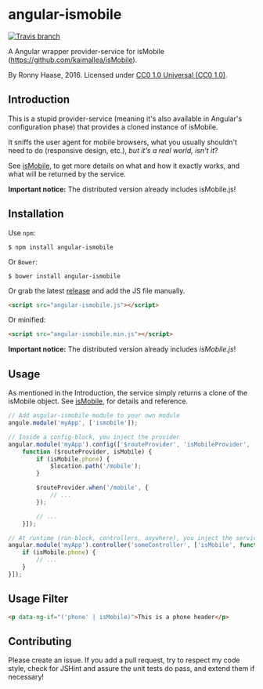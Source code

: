# angular-ismobile

[![Travis branch](https://img.shields.io/travis/ronnyhaase/angular-ismobile/master.svg)]()

A Angular wrapper provider-service for isMobile (https://github.com/kaimallea/isMobile).

By Ronny Haase, 2016. Licensed under [CC0 1.0 Universal (CC0 1.0)](http://creativecommons.org/publicdomain/zero/1.0/).

## Introduction
This is a stupid provider-service (meaning it's also  available in Angular's configuration phase) that provides a cloned instance of isMobile.

It sniffs the user agent for mobile browsers, what you usually shouldn't need to do (responsive design, etc.), *but it's a real world, isn't it*?

See [isMobile](https://github.com/kaimallea/isMobile), to get more details on what and how it exactly works, and what will be returned by the service.

**Important notice:** The distributed version already includes isMobile.js!

## Installation

Use `npm`:

	$ npm install angular-ismobile

Or `Bower`:

	$ bower install angular-ismobile

Or grab the latest [release](https://github.com/ronnyhaase/angular-ismobile/releases) and add the JS file manually.

```html
<script src="angular-ismobile.js"></script>
```
Or minified:

```html
<script src="angular-ismobile.min.js"></script>
```

**Important notice:** The distributed version already includes *isMobile.js*!

## Usage

As mentioned in the Introduction, the service simply returns a clone of the isMobile object.
See [isMobile](https://github.com/kaimallea/isMobile), for details and reference.

```js
// Add angular-ismobile module to your own module
angule.module('myApp', ['ismobile']);

// Inside a config-block, you inject the provider
angular.module('myApp').config(['$routeProvider', 'isMobileProvider',
	function ($routeProvider, isMobile) {
		if (isMobile.phone) {
			$location.path('/mobile');
		}

		$routeProvider.when('/mobile', {
			// ...
		});

		// ...
	}]);

// At runtime (run-block, controllers, anywhere), you inject the service instance
angular.module('myApp').controller('someController', ['isMobile', function(isMobile) {
	if (isMobile.phone) {
		// ...
	}
}]);
```

## Usage Filter

```html
<p data-ng-if="('phone' | isMobile)">This is a phone header</p>
```

## Contributing
Please create an issue. If you add a pull request, try to respect my code style, check for JSHint and assure the unit tests do pass, and extend them if necessary!
